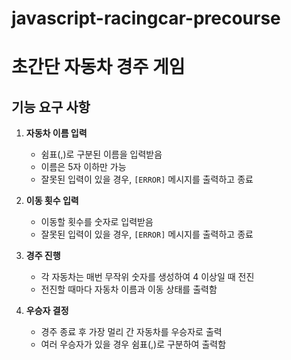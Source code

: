 # javascript-racingcar-precourse

# 초간단 자동차 경주 게임

## 기능 요구 사항

1. **자동차 이름 입력**
   - 쉼표(,)로 구분된 이름을 입력받음
   - 이름은 5자 이하만 가능
   - 잘못된 입력이 있을 경우, `[ERROR]` 메시지를 출력하고 종료

2. **이동 횟수 입력**
   - 이동할 횟수를 숫자로 입력받음
   - 잘못된 입력이 있을 경우, `[ERROR]` 메시지를 출력하고 종료

3. **경주 진행**
   - 각 자동차는 매번 무작위 숫자를 생성하여 4 이상일 때 전진
   - 전진할 때마다 자동차 이름과 이동 상태를 출력함

4. **우승자 결정**
   - 경주 종료 후 가장 멀리 간 자동차를 우승자로 출력
   - 여러 우승자가 있을 경우 쉼표(,)로 구분하여 출력함
